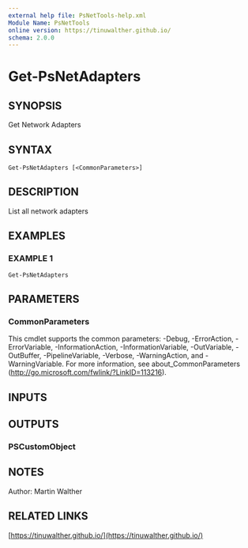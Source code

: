 ```yaml
---
external help file: PsNetTools-help.xml
Module Name: PsNetTools
online version: https://tinuwalther.github.io/
schema: 2.0.0
---
```


# Get-PsNetAdapters

## SYNOPSIS
Get Network Adapters

## SYNTAX

```
Get-PsNetAdapters [<CommonParameters>]
```

## DESCRIPTION
List all network adapters

## EXAMPLES

### EXAMPLE 1
```
Get-PsNetAdapters
```

## PARAMETERS

### CommonParameters
This cmdlet supports the common parameters: -Debug, -ErrorAction, -ErrorVariable, -InformationAction, -InformationVariable, -OutVariable, -OutBuffer, -PipelineVariable, -Verbose, -WarningAction, and -WarningVariable. For more information, see about_CommonParameters (http://go.microsoft.com/fwlink/?LinkID=113216).

## INPUTS

## OUTPUTS

### PSCustomObject
## NOTES
Author: Martin Walther

## RELATED LINKS

[https://tinuwalther.github.io/](https://tinuwalther.github.io/)

